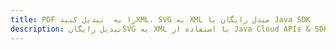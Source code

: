 ---title: PDF را به  تبدیل کنیدXML، SVG به XML مبدل رایگان یا Java SDKdescription: تبدیل رایگانSVG به XML با استفاده از Java Cloud APIs & SDK همچنین اسناد PDF را در Cloud ایجاد، ویرایش و رندر کنید.---